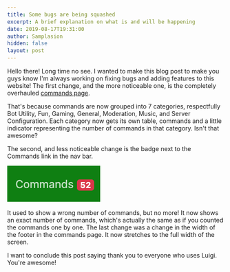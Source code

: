 ```yaml
---
title: Some bugs are being squashed
excerpt: A brief explanation on what is and will be happening
date: 2019-08-17T19:31:00
author: Samplasion
hidden: false
layout: post
---
```


Hello there! Long time no see. I wanted to make this blog post to make you guys know
I'm always working on fixing bugs and adding features to this website!
The first change, and the more noticeable one, is the completely overhauled [commands page](/commands).

That's because commands are now grouped into 7 categories, respectfully Bot Utility, Fun, Gaming, General, Moderation,
Music, and Server Configuration. Each category now gets its own table, commands and a little indicator representing the number
of commands in that category. Isn't that awesome?

The second, and less noticeable change is the badge next to the Commands link in the nav bar.

![The Commands badge](/assets/images/commands.png)

It used to show a wrong number of commands, but no more! It now shows an exact number of commands,
which's actually the same as if you counted the commands one by one. The last change was a change in the width of the
footer in the commands page. It now stretches to the full width of the screen.

I want to conclude this post saying thank you to everyone who uses Luigi. You're awesome!
